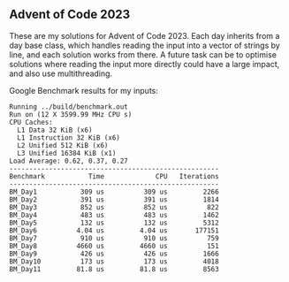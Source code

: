 ## Advent of Code 2023

These are my solutions for Advent of Code 2023. Each day inherits from a day base class, which handles reading the input into a vector of strings by line, and each solution works from there. 
A future task can be to optimise solutions where reading the input more directly could have a large impact, and also use multithreading.

Google Benchmark results for my inputs:
```
Running ../build/benchmark.out
Run on (12 X 3599.99 MHz CPU s)
CPU Caches:
  L1 Data 32 KiB (x6)
  L1 Instruction 32 KiB (x6)
  L2 Unified 512 KiB (x6)
  L3 Unified 16384 KiB (x1)
Load Average: 0.62, 0.37, 0.27
-----------------------------------------------------
Benchmark           Time             CPU   Iterations
-----------------------------------------------------
BM_Day1           309 us          309 us         2266
BM_Day2           391 us          391 us         1814
BM_Day3           852 us          852 us          822
BM_Day4           483 us          483 us         1462
BM_Day5           132 us          132 us         5312
BM_Day6          4.04 us         4.04 us       177151
BM_Day7           910 us          910 us          759
BM_Day8          4660 us         4660 us          151
BM_Day9           426 us          426 us         1666
BM_Day10          173 us          173 us         4018
BM_Day11         81.8 us         81.8 us         8563
```